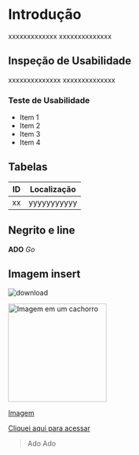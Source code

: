 # Introdução
xxxxxxxxxxxxx
xxxxxxxxxxxxxx

## Inspeção de Usabilidade
xxxxxxxxxxxxxx
xxxxxxxxxxxxxx

### Teste de Usabilidade
- Item 1
- Item 2
- Item 3
- Item 4

## Tabelas
|ID|Localização|
|--|-----------|
|xx|yyyyyyyyyyy|

## Negrito e line
 **ADO**
 _Go_

## Imagem insert
![download](https://github.com/user-attachments/assets/f8e524df-4a22-4483-ad74-43c0705bc82d)

<img src="https://github.com/user-attachments/assets/f8e524df-4a22-4483-ad74-43c0705bc82d" alt="Imagem em um cachorro" width="200">

[Imagem](https://github.com/user-attachments/assets/f8e524df-4a22-4483-ad74-43c0705bc82d)

[Cliquei aqui para acessar](https://github.com/user-attachments/assets/f8e524df-4a22-4483-ad74-43c0705bc82d)

> Ado
> Ado
